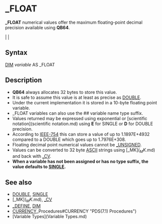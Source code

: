 # _FLOAT

**_FLOAT** numerical values offer the maximum floating-point decimal precision available using **QB64**.

  

|  |

## Syntax

[DIM](DIM.md) *variable* AS _FLOAT
  

## Description

* **QB64** always allocates 32 bytes to store this value.
* It is safe to assume this value is at least as precise as [DOUBLE](DOUBLE.md).
* Under the current implementation it is stored in a 10-byte floating point variable.
* _FLOAT variables can also use the ## variable name type suffix.
* Values returned may be expressed using exponential or [scientific notation](scientific notation.md) using **E** for SINGLE or **D** for DOUBLE precision.
* According to [IEEE-754](IEEE-754.md) this can store a value of up to 1.1897E+4932 compared to a DOUBLE which goes up to 1.7976E+308.
* Floating decimal point numerical values cannot be [_UNSIGNED](_UNSIGNED.md).
* Values can be converted to 32 byte [ASCII](ASCII.md) strings using [_MK$](_MK$.md) and back with [_CV](_CV.md).
* **When a variable has not been assigned or has no type suffix, the value defaults to [SINGLE](SINGLE.md).**

  

## See also

* [DOUBLE](DOUBLE.md), [SINGLE](SINGLE.md)
* [_MK$](_MK$.md), [_CV](_CV.md)
* [_DEFINE](_DEFINE.md), [DIM](DIM.md)
* [CURRENCY](CURRENCY.md)_Procedures#CURRENCY "PDS(7.1) Procedures")
* [Variable Types](Variable Types.md)

  
